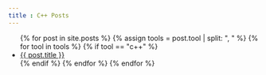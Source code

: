 ```yaml
---
title : C++ Posts
---
```


<ul>
    {% for post in site.posts %}
		{% assign tools = post.tool  | split: ", " %}
		{% for tool in tools %}
			{% if tool == "c++" %}
				<li>
					<a href="{{ post.url }}">{{ post.title }}
					</a>
				</li>
			{% endif %}
		{% endfor %}
    {% endfor %}
</ul>
